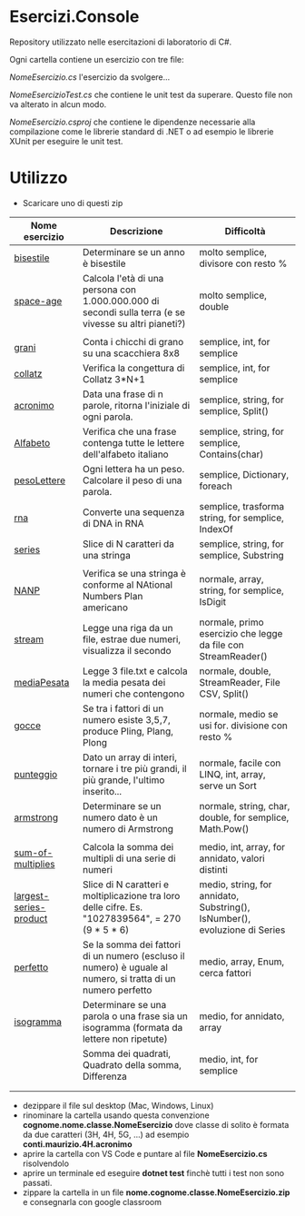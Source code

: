 # Esercizi.Console

Repository utilizzato nelle esercitazioni di laboratorio di C#.

Ogni cartella contiene un esercizio con tre file: 

*NomeEsercizio.cs*  l'esercizio da svolgere...

*NomeEsercizioTest.cs* che contiene le unit test da superare. Questo file non va alterato in alcun modo. 

*NomeEsercizio.csproj* che contiene le dipendenze necessarie alla compilazione come le librerie standard di .NET o ad esempio le librerie XUnit per eseguire le unit test.  

# Utilizzo

- Scaricare uno di questi zip

| Nome esercizio | Descrizione | Difficoltà |
|--|--|--|
| [bisestile](http://bit.ly/2ZG3WdW) | Determinare se un anno è bisestile | molto semplice, divisore con resto % |
| [space-age](http://bit.ly/36iIKwr) | Calcola l'età di una persona con 1.000.000.000 di secondi sulla terra (e se vivesse su altri pianeti?) | molto semplice, double |
|   |   |   |
| [grani](http://bit.ly/2QCgO0r) | Conta i chicchi di grano su una scacchiera 8x8 | semplice, int, for semplice |
| [collatz](http://bit.ly/collatz19) | Verifica la congettura di Collatz 3*N+1 | semplice, int, for semplice |
| [acronimo](http://bit.ly/acronimo19) | Data una frase di n parole, ritorna l'iniziale di ogni parola. | semplice, string, for semplice, Split() |
| [Alfabeto](http://bit.ly/2P3tYCO) | Verifica che una frase contenga tutte le lettere dell'alfabeto italiano | semplice, string, for semplice, Contains(char) |
| [pesoLettere](http://bit.ly/2L3PwOn) | Ogni lettera ha un peso. Calcolare il peso di una parola. | semplice, Dictionary, foreach |
| [rna](http://bit.ly/38gy9UJ) | Converte una sequenza di DNA in RNA | semplice, trasforma string, for semplice, IndexOf |
| [series](http://bit.ly/2PtSgaB) | Slice di N caratteri da una stringa | semplice, string, for semplice, Substring |
|   |   |   |
| [NANP](http://bit.ly/NANP19) | Verifica se una stringa è conforme al NAtional Numbers Plan americano | normale, array, string, for semplice, IsDigit |
| [stream](http://bit.ly/2DCPXv2) | Legge una riga da un file, estrae due numeri, visualizza il secondo | normale, primo esercizio che legge da file con StreamReader() |
| [mediaPesata](http://bit.ly/2DGaXkC) | Legge 3 file.txt e calcola la media pesata dei numeri che contengono  | normale, double, StreamReader, File CSV, Split() |
| [gocce](http://bit.ly/36mNFx3) | Se tra i fattori di un numero esiste 3,5,7, produce Pling, Plang, Plong | normale, medio se usi for. divisione con resto % |
| [punteggio](http://bit.ly/35drDuY) | Dato un array di interi, tornare i tre più grandi, il più grande, l'ultimo inserito... | normale, facile con LINQ, int, array, serve un Sort |
| [armstrong](http://bit.ly/2QdsSq3) | Determinare se un numero dato è un numero di Armstrong | normale, string, char, double, for semplice, Math.Pow()  |
|   |   |   |
| [sum-of-multiplies](http://bit.ly/35aLN9K) | Calcola la somma dei multipli di una serie di numeri   | medio, int, array, for annidato, valori distinti  |
| [largest-series-product](http://bit.ly/2rX8znj) | Slice di N caratteri e moltiplicazione tra loro delle cifre. Es. "1027839564",  =  270 (9 * 5 * 6) | medio, string, for annidato, Substring(), IsNumber(), evoluzione di  Series |
| [perfetto](http://bit.ly/2QcIgTq) | Se la somma dei fattori di un numero (escluso il numero) è uguale al numero, si tratta di un numero perfetto | medio, array, Enum, cerca fattori |
| [isogramma](http://bit.ly/37vnEf7) | Determinare se una parola o una frase sia un isogramma (formata da lettere non ripetute) | medio, for annidato, array |
|  | Somma dei quadrati, Quadrato della somma, Differenza | medio, int, for semplice |
|   |   |   |
|  |  |  |

- dezippare il file sul desktop (Mac, Windows, Linux)
- rinominare la cartella usando questa convenzione **cognome.nome.classe.NomeEsercizio** dove classe di solito è formata da due caratteri (3H, 4H, 5G, ...) ad esempio **conti.maurizio.4H.acronimo**
- aprire la cartella con VS Code e puntare al file **NomeEsercizio.cs** risolvendolo
- aprire un terminale ed eseguire **dotnet test** finchè tutti i test non sono passati.
- zippare la cartella in un file **nome.cognome.classe.NomeEsercizio.zip** e consegnarla con google classroom 


